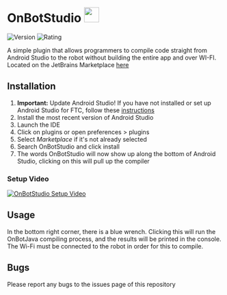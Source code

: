 # OnBotStudio <img src="https://raw.githubusercontent.com/TheAmazingBrianPowell/OnBotStudio/master/src/main/resources/META-INF/pluginIcon.svg" width = "35px"/>

![Version](https://img.shields.io/jetbrains/plugin/v/18659)
![Rating](https://img.shields.io/jetbrains/plugin/r/rating/18659)

A simple plugin that allows programmers to compile code straight from Android Studio to the robot without building the entire app and over WI-FI. Located on the JetBrains Marketplace <a href = "https://plugins.jetbrains.com/plugin/18659-onbotstudio">here</a>

## Installation
1. **Important:** Update Android Studio! If you have not installed or set up Android Studio for FTC, follow these [instructions](https://gm0.org/en/latest/docs/software/using-android-studio.html)
1. Install the most recent version of Android Studio
1. Launch the IDE
1. Click on plugins or open preferences > plugins
1. Select <em>Marketplace</em> if it's not already selected
1. Search OnBotStudio and click install
1. The words OnBotStudio will now show up along the bottom of Android Studio, clicking on this will pull up the compiler
   
### Setup Video
   [![OnBotStudio Setup Video](https://img.youtube.com/vi/Ph1MKyJTvrk/maxresdefault.jpg)](
   https://youtu.be/Ph1MKyJTvrk)

## Usage
In the bottom right corner, there is a blue wrench. Clicking this will run the OnBotJava compiling process, and the results will be printed in the console. The Wi-Fi must be connected to the robot in order for this to compile.

## Bugs
Please report any bugs to the issues page of this repository
